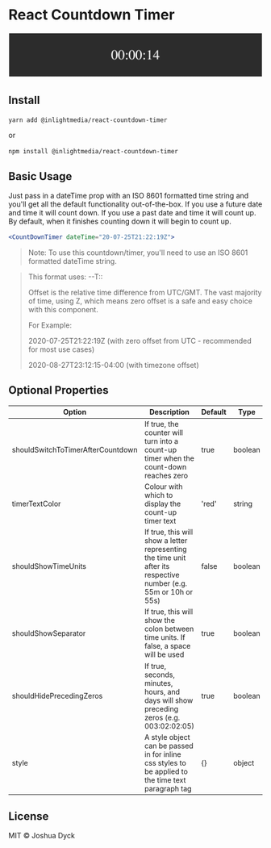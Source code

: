 # React Countdown Timer

![demo-image](./README-DEMO.gif)

## Install

`yarn add @inlightmedia/react-countdown-timer`

or

`npm install @inlightmedia/react-countdown-timer`

## Basic Usage

Just pass in a dateTime prop with an ISO 8601 formatted time string and you'll get all the default functionality out-of-the-box. If you use a future date and time it will count down. If you use a past date and time it will count up. By default, when it finishes counting down it will begin to count up.

```jsx
<CountDownTimer dateTime="20-07-25T21:22:19Z">
```

> Note: To use this countdown/timer, you'll need to use an ISO 8601 formatted dateTime string.

> This format uses: <year>-<month>-<day>T<hour>:<minute>:<second><offset>
>
> Offset is the relative time difference from UTC/GMT. The vast majority of time, using Z, which means zero offset is a safe and easy choice with this component.
> 
> For Example:
>
> 2020-07-25T21:22:19Z (with zero offset from UTC - recommended for most use cases)
>
> 2020-08-27T23:12:15-04:00 (with timezone offset)

## Optional Properties

| Option                              | Description                                                                                                      | Default | Type    |
|-------------------------------------|------------------------------------------------------------------------------------------------------------------|---------|---------|
| shouldSwitchToTimerAfterCountdown   | If true, the counter will turn into a count-up timer when the count-down reaches zero                            | true    | boolean |
| timerTextColor                      | Colour with which to display the count-up timer text                                                             | 'red'   | string  |
| shouldShowTimeUnits                 | If true, this will show a letter representing the time unit after its respective number (e.g. 55m or 10h or 55s) | false   | boolean |
| shouldShowSeparator                 | If true, this will show the colon between time units. If false, a space will be used                             | true    | boolean |
| shouldHidePrecedingZeros            | If true, seconds, minutes, hours, and days will show preceding zeros (e.g. 003:02:02:05)                         | true    | boolean |
| style                               | A style object can be passed in for inline css styles to be applied to the time text paragraph tag               | {}      | object  |

## License

MIT © Joshua Dyck
